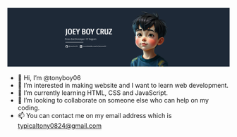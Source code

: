 [![@tonyboy06](https://raw.githubusercontent.com/tonyboy06/tonyboy06/main/assets/banner.png)](https://www.facebook.com/rias06/)

- 👋 Hi, I’m @tonyboy06
- 👀 I’m interested in making website and I want to learn web development.
- 🌱 I’m currently learning HTML, CSS and JavaScript.
- 💞️ I’m looking to collaborate on someone else who can help on my coding.
- 📫 You can contact me on my email address which is typicaltony0824@gmail.com

<!---
tonyboy06/tonyboy06 is a ✨ special ✨ repository because its `README.md` (this file) appears on your GitHub profile.
You can click the Preview link to take a look at your changes.
--->
